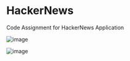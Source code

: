 # HackerNews
Code Assignment for HackerNews Application

![image](https://github.com/user-attachments/assets/de2bbe6c-36a4-4955-90e0-0fb774bb4ecf)


![image](https://github.com/user-attachments/assets/4be400eb-652e-4cd0-94bf-745f17398b1f)

